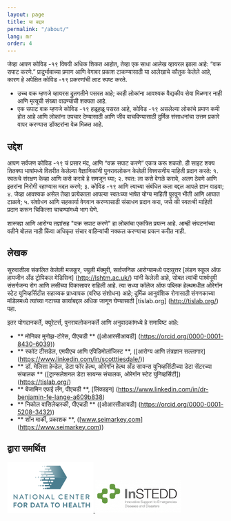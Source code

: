 ```yaml
---
layout: page
title: या बद्दल
permalink: "/about/"
lang: mr
order: 4
---
```

जेव्हा आपण कोविड -१९ विषयी अधिक शिकत आहोत, तेव्हा एक साधा आलेख व्हायरल झाला आहे: “वक्र सपाट करणे.” प्रादुर्भावाच्या प्रमाण आणि वेगावर प्रकाश टाकण्यासाठी या आलेखाचे कौतुक केलेले आहे, कारण हे अपेक्षित कोविड -१९ प्रकरणांची लाट स्पष्ट करते. 

 - उच्च वक्र म्हणजे व्हायरस द्रुतगतीने पसरत आहे; काही लोकांना आवश्यक वैद्यकीय सेवा मिळणार नाही आणि मृत्यूची संख्या वाढण्याची शक्यता आहे. 
 - एक सपाट वक्र म्हणजे कोविड -१९ हळूहळू पसरत आहे, कोविड -१९ असलेल्या लोकांचे प्रमाण कमी होत आहे आणि लोकांना उपचार देण्यासाठी आणि जीव वाचविण्यासाठी दुर्मिळ संसाधनांचा उत्तम प्रकारे वापर करण्यास डॉक्टरांना वेळ मिळत आहे. 

 ## उद्देश 
 आपण सर्वजण कोविड -१९ चं प्रसार मंद, आणि “वक्र सपाट करणे” एकत्र करू शकतो. ही साइट शक्य तितक्या भाषांमध्ये वितरीत केलेल्या वैज्ञानिकांनी पुनरावलोकन केलेली विश्वसनीय माहिती प्रदान करते: 
 १. स्वतःचे संरक्षण केव्हा आणि कसे करावे हे समजून घ्या; 
 २. स्वत: ला कसे वेगळे करावे, अलग ठेवणे आणि इतरांना निरोगी रहाण्यास मदत करणे; 
 ३. कोविड -१९ आणि त्याच्या संबंधित कला बद्दल आपले ज्ञान वाढवा; 
 ४. जेव्हा आवश्यक असेल तेव्हा प्रत्येकाला आपल्या स्वतःच्या भाषेत योग्य माहिती पुरवून भीती आणि आघात टाळावे; 
 ५. संशोधन आणि सहकार्या वेगवान करण्यासाठी संसाधन प्रदान करा, जसे की स्वतःची माहिती प्रदान करून चिकित्सा चाचण्यांमध्ये भाग घेणे. 

 शास्त्रज्ञ आणि आरोग्य तज्ञांसह "वक्र सपाट करणे" हा लोकांचा एकत्रित प्रयत्न आहे. आम्ही संघटनांच्या वतीने बोलत नाही किंवा अधिकृत संचार वाहिन्यांची नक्कल करण्याचा प्रयत्न करीत नाही. 


 ## लेखक 

सुरुवातीला संकलित केलेली मजकूर, ज्युली मॅक्मुरी, सार्वजनिक आरोग्यामध्ये पदव्युत्तर [लंडन स्कूल ऑफ हायजीन अँड ट्रोपिकल मेडिसिन] (http://lshtm.ac.uk/) यांनी केलेली आहे, सोबत त्यांची पार्श्वभूमी संसर्गजन्य रोग आणि लसीच्या विकासावर राहिली आहे. त्या सध्या कॉलेज ऑफ पब्लिक हेल्थमधील ओरेगॉन स्टेट युनिव्हर्सिटीत सहाय्यक प्राध्यापक (वरिष्ठ संशोधन) आहे; दुर्मिळ आनुवंशिक रोगासाठी संगणकाच्या मॉडेलमध्ये त्यांच्या गटाच्या कार्याबद्दल अधिक जाणून घेण्यासाठी [tislab.org] (http://tislab.org/) पहा.

 इतर योगदानकर्ते, क्यूरेटर्स, पुनरावलोकनकर्ते आणि अनुवादकांमध्ये हे समाविष्ट आहे: 

 - ** मोनिका मुनोझ-टोरेस, पीएचडी ** ([ओआरसीआयडी] (https://orcid.org/0000-0001-8430-6039)) 
 - ** स्कॉट टीसडेल, एमपीएच आणि एपिडिमोलॉजिस्ट **, ([आरोग्य आणि तंत्रज्ञान सल्लागार] (https://www.linkedin.com/in/scotttiesdale/)) 
 - ** डॉ. मेलिसा हेन्डेल, डेटा फॉर हेल्थ, ओरेगॉन हेल्थ अँड सायन्स युनिव्हर्सिटीच्या डेटा सेंटरच्या संचालक ** ([ट्रान्सलेशनल डेटा सायन्स संचालक, ओरेगॉन स्टेट युनिव्हर्सिटी]) (https://tislab.org/) 
 - ** बेंजामिन एफई लँग, पीएचडी **, [लिंक्डइन] (https://www.linkedin.com/in/dr-benjamin-fe-lange-a609b838) 
 - ** निकोल वासिलेव्हस्की, पीएचडी ** ([ओआरसीआयडी] (https://orcid.org/0000-0001-5208-3432)) 
 - ** शॉन मार्की, प्रकाशक **, ([www.seimarkey.com] (https://www.seimarkey.com)) 


 ## द्वारा समर्थित 

 <a href="https://ctsa.ncats.nih.gov/cd2h/" target="_blank"> <img src="/images/logos/CD2H.png" width="200px"/> </a> 
 <a href="https://instedd.org" target="_blank"> <img src="/images/logos/instedd_site_logo.png" width="200px"/> </a>
